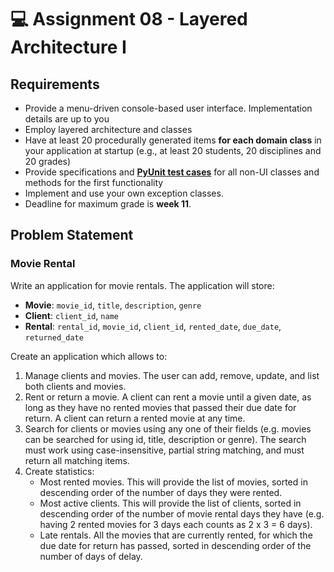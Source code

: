 # 💻 Assignment 08 - Layered Architecture I
## Requirements
- Provide a menu-driven console-based user interface. Implementation details are up to you
- Employ layered architecture and classes
- Have at least 20 procedurally generated items **for each domain class** in your application at startup (e.g., at least 20 students, 20 disciplines and 20 grades)
- Provide specifications and **[PyUnit test cases](https://realpython.com/python-testing/)** for all non-UI classes and methods for the first functionality
- Implement and use your own exception classes.
- Deadline for maximum grade is **week 11**.

## Problem Statement
### Movie Rental
Write an application for movie rentals. The application will store:
- **Movie**: `movie_id`, `title`, `description`, `genre`
- **Client**: `client_id`, `name`
- **Rental**: `rental_id`, `movie_id`, `client_id`, `rented_date`, `due_date`, `returned_date`

Create an application which allows to:
1. Manage clients and movies. The user can add, remove, update, and list both clients and movies.
2. Rent or return a movie. A client can rent a movie until a given date, as long as they have no rented movies that passed their due date for return. A client can return a rented movie at any time.
3. Search for clients or movies using any one of their fields (e.g. movies can be searched for using id, title, description or genre). The search must work using case-insensitive, partial string matching, and must return all matching items.
4. Create statistics:
    - Most rented movies. This will provide the list of movies, sorted in descending order of the number of days they were rented.
    - Most active clients. This will provide the list of clients, sorted in descending order of the number of movie rental days they have (e.g. having 2 rented movies for 3 days each counts as 2 x 3 = 6 days).
    - Late rentals. All the movies that are currently rented, for which the due date for return has passed, sorted in descending order of the number of days of delay.